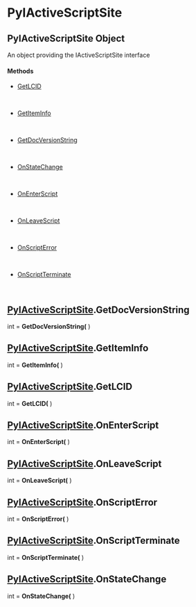 # PyIActiveScriptSite

## PyIActiveScriptSite Object

An object providing the IActiveScriptSite interface

#### Methods


  - [GetLCID](PyIActiveScriptSite.md#pyiactivescriptsitegetlcid)

    &nbsp;

  - [GetItemInfo](PyIActiveScriptSite.md#pyiactivescriptsitegetiteminfo)

    &nbsp;

  - [GetDocVersionString](PyIActiveScriptSite.md#pyiactivescriptsitegetdocversionstring)

    &nbsp;

  - [OnStateChange](PyIActiveScriptSite.md#pyiactivescriptsiteonstatechange)

    &nbsp;

  - [OnEnterScript](PyIActiveScriptSite.md#pyiactivescriptsiteonenterscript)

    &nbsp;

  - [OnLeaveScript](PyIActiveScriptSite.md#pyiactivescriptsiteonleavescript)

    &nbsp;

  - [OnScriptError](PyIActiveScriptSite.md#pyiactivescriptsiteonscripterror)

    &nbsp;

  - [OnScriptTerminate](PyIActiveScriptSite.md#pyiactivescriptsiteonscriptterminate)

    &nbsp;

## [PyIActiveScriptSite](#pyiactivescriptsite)\.GetDocVersionString

int \= **GetDocVersionString\(** \)


## [PyIActiveScriptSite](#pyiactivescriptsite)\.GetItemInfo

int \= **GetItemInfo\(** \)


## [PyIActiveScriptSite](#pyiactivescriptsite)\.GetLCID

int \= **GetLCID\(** \)


## [PyIActiveScriptSite](#pyiactivescriptsite)\.OnEnterScript

int \= **OnEnterScript\(** \)


## [PyIActiveScriptSite](#pyiactivescriptsite)\.OnLeaveScript

int \= **OnLeaveScript\(** \)


## [PyIActiveScriptSite](#pyiactivescriptsite)\.OnScriptError

int \= **OnScriptError\(** \)


## [PyIActiveScriptSite](#pyiactivescriptsite)\.OnScriptTerminate

int \= **OnScriptTerminate\(** \)


## [PyIActiveScriptSite](#pyiactivescriptsite)\.OnStateChange

int \= **OnStateChange\(** \)
